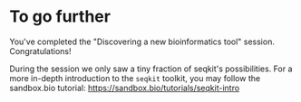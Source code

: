 # To go further

You've completed the "Discovering a new bioinformatics tool" session. Congratulations!

During the session we only saw a tiny fraction of seqkit's possibilities. 
For a more in-depth introduction to the `seqkit` toolkit, you may follow the sandbox.bio tutorial: https://sandbox.bio/tutorials/seqkit-intro

